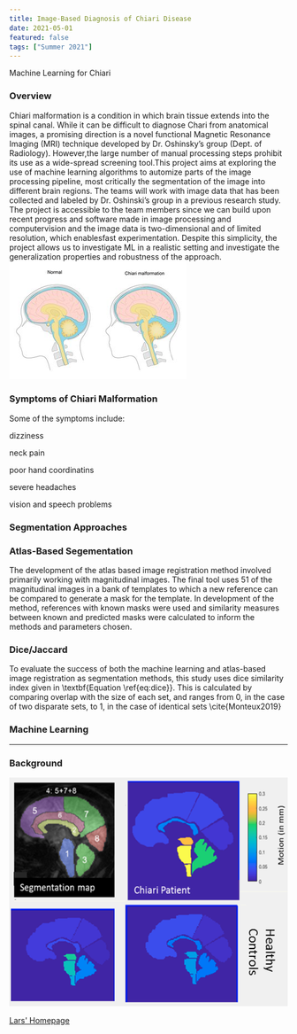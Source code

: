 ```yaml
---
title: Image-Based Diagnosis of Chiari Disease
date: 2021-05-01
featured: false
tags: ["Summer 2021"]
---
```


Machine Learning for Chiari

<!--more-->

### Overview
Chiari malformation is a condition in which brain tissue extends into the spinal canal.  While it can be difficult to diagnose Chari  from  anatomical  images,  a  promising  direction  is  a  novel  functional  Magnetic Resonance Imaging (MRI) technique developed by Dr.  Oshinsky’s group (Dept.  of Radiology).  However,the large number of manual processing steps prohibit its use as a wide-spread screening tool.This  project  aims  at  exploring  the  use  of  machine  learning  algorithms  to  automize  parts  of the image processing pipeline,  most critically the segmentation of the image into different brain regions.  The teams will work with image data that has been collected and labeled by Dr.  Oshinski’s group in a previous research study.  The project is accessible to the team members since we can build  upon  recent  progress  and  software  made  in  image  processing  and  computervision and the image data is two-dimensional and of limited resolution, which enablesfast experimentation.  Despite this simplicity, the project allows us to investigate ML in a realistic setting and investigate the generalization properties and robustness of the approach.
![mainImage](img/ChiariExampleNHS.png "Chiari Malformation Example")

### Symptoms of Chiari Malformation 
Some of the symptoms include: 

dizziness

neck pain                 

poor hand coordinatins                  

severe headaches

vision and speech problems 

### Segmentation Approaches
### Atlas-Based Segementation
   The development of the atlas based image registration method involved primarily working with magnitudinal images. The final tool uses 51 of the magnitudinal images in a bank of templates to which a new reference can be compared to generate a mask for the template. In development of the method, references with known masks were used and similarity measures between known and predicted masks were calculated to inform the methods and parameters chosen.

### Dice/Jaccard
To evaluate the success of both the machine learning and atlas-based image registration as segmentation methods, this study uses dice similarity index given in \textbf{Equation \ref{eq:dice}}. This is calculated by comparing overlap with the size of each set, and ranges from 0, in the case of two disparate sets, to 1, in the case of identical sets \cite{Monteux2019}

### Machine Learning 

---
### Background

![mainImage](img/Chiari-Synergy.png "Chiari Synergy")

[Lars' Homepage](https://www.mathcs.emory.edu/~lruthot/)



